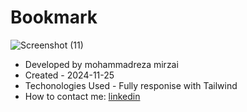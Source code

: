 # Bookmark
![Screenshot (11)](https://github.com/user-attachments/assets/2fdbbdbb-518e-4bf2-a370-d8588f01c23a)

- Developed by mohammadreza mirzai
- Created - 2024-11-25
- Techonologies Used - Fully responise with Tailwind
-  How to contact me: [linkedin](https://www.linkedin.com/in/mohammadrezamirzai/)
